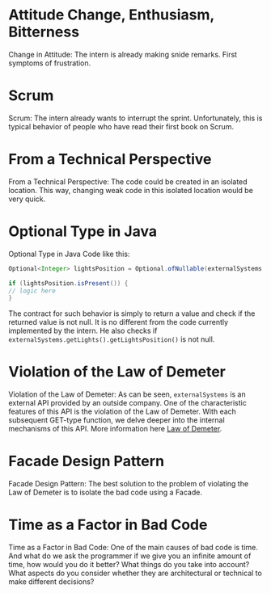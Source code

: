 # Attitude Change, Enthusiasm, Bitterness
Change in Attitude: The intern is already making snide remarks. First symptoms of frustration.

# Scrum
Scrum: The intern already wants to interrupt the sprint. Unfortunately, this is typical behavior of people who have read their first book on Scrum.

# From a Technical Perspective
From a Technical Perspective: The code could be created in an isolated location. This way, changing weak code in this isolated location would be very quick.

# Optional Type in Java
Optional Type in Java Code like this:

```java
Optional<Integer> lightsPosition = Optional.ofNullable(externalSystems.getLights().getLightsPosition());

if (lightsPosition.isPresent()) {
// logic here
}
```

The contract for such behavior is simply to return a value and check if the returned value is not null. It is no different from the code currently implemented by the intern. He also checks if `externalSystems.getLights().getLightsPosition()` is not null.

# Violation of the Law of Demeter
Violation of the Law of Demeter: As can be seen, `externalSystems` is an external API provided by an outside company. One of the characteristic features of this API is the violation of the Law of Demeter. With each subsequent GET-type function, we delve deeper into the internal mechanisms of this API. More information here [Law of Demeter](https://en.wikipedia.org/wiki/Law_of_Demeter).

# Facade Design Pattern
Facade Design Pattern: The best solution to the problem of violating the Law of Demeter is to isolate the bad code using a Facade.

# Time as a Factor in Bad Code
Time as a Factor in Bad Code: One of the main causes of bad code is time. And what do we ask the programmer if we give you an infinite amount of time, how would you do it better? What things do you take into account? What aspects do you consider whether they are architectural or technical to make different decisions?